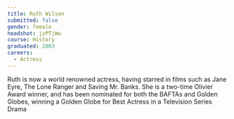 ```yaml
---
title: Ruth Wilson
submitted: false
gender: female
headshot: jzPTjWw
course: History
graduated: 2003 
careers:
  - Actress
---
```


Ruth is now a world renowned actress, having starred in films such as Jane Eyre, The Lone Ranger and Saving Mr. Banks. She is a two-time Olivier Award winner, and has been nominated for both the BAFTAs and Golden Globes, winning a Golden Globe for Best Actress in a Television Series Drama